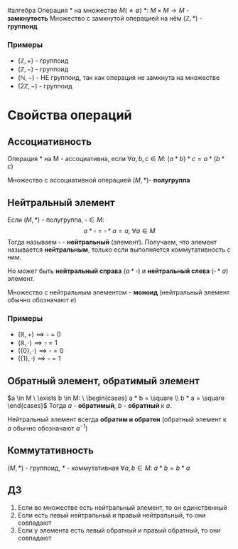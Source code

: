 #алгебра
Операция $*$ на множестве $M (\neq \emptyset)$
$*: \ M \times M \to M$ - **замкнутость**
Множество с замкнутой операцией на нём $(\mathbb{Z}, *)$ - **группоид**

### Примеры
- $(\mathbb{Z}, +)$ - группоид
- $(\mathbb{Z}, -)$ - группоид
- $(\mathbb{N}, -)$ - НЕ группоид, так как операция не замкнута на множестве
- $(2\mathbb{Z}, -)$ - группоид
# Свойства операций
## Ассоциативность
Операция $*$ на M - ассоциативна, если $\forall a, b, c \in M: \ (a * b) * c = a * (b * c)$

Множество с ассоциативной операцией $(M, *)$- **полугруппа**

## Нейтральный элемент
Если $(M, *)$ - полугруппа, $\square \in M:$
$$a * \square = \square * a = a, \ \forall a \in M$$
Тогда называем $\square$ - **нейтральный** (элемент). Получаем, что элемент называется **нейтральным**, только если выполняется коммутативность с ним.

Но может быть **нейтральный справа** $(a * \square)$ и **нейтральный слева** $(\square * a)$ элемент.

Множество с нейтральным элементом - **моноид** (нейтральный элемент обычно обозначают $e$)
### Примеры
- $(\mathbb{R}, +) \implies \square = 0$
- $(\mathbb{R}, \cdot) \implies \square = 1$
- $(\{ 0\}, \cdot) \implies \square = 0$
- $(\{ 1 \}, \cdot) \implies \square = 1$
## Обратный элемент, обратимый элемент
$a \in M \ \exists b \in M: \ \begin{cases} a * b = \square \\ b * a = \square \end{cases}$
Тогда $a$ - **обратимый**, $b$ - **обратный** к $a$.

Нейтральный элемент всегда **обратим и обратен** (обратный элемент к $a$ обычно обозначают $a^{-1}$)
## Коммутативность
$(M, *)$ - группоид, $*$ - коммутативная
$\forall a, b \in M: \ a * b = b * a$
## ДЗ
1. Если во множестве есть нейтральный элемент, то он единственный
2. Если есть левый нейтральный и правый нейтральный, то они совпадают
3. Если у элемента есть левый обратный и правый обратный, то они совпадают